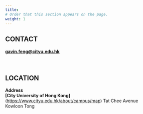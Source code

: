 ```yaml
---
title: 
# Order that this section appears on the page.
weight: 1
---
```


## CONTACT
#### gavin.feng@cityu.edu.hk
<br>

## LOCATION
**Address**<br>
**[City University of Hong Kong]**<br>(https://www.cityu.edu.hk/about/campus/map)
Tat Chee Avenue<br>
Kowloon Tong<br>
